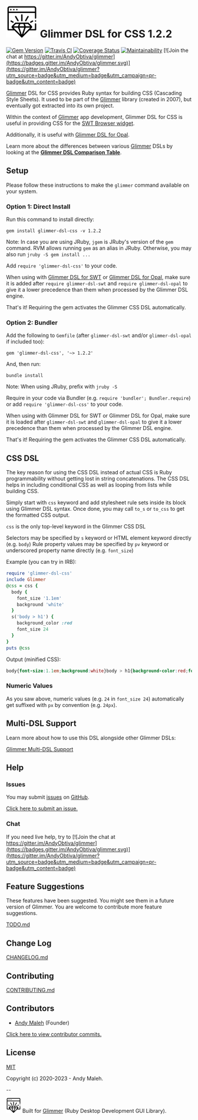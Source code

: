 # [<img src="https://raw.githubusercontent.com/AndyObtiva/glimmer/master/images/glimmer-logo-hi-res.png" height=85 />](https://github.com/AndyObtiva/glimmer) Glimmer DSL for CSS 1.2.2
[![Gem Version](https://badge.fury.io/rb/glimmer-dsl-css.svg)](http://badge.fury.io/rb/glimmer-dsl-css)
[![Travis CI](https://travis-ci.com/AndyObtiva/glimmer-dsl-css.svg?branch=master)](https://travis-ci.com/github/AndyObtiva/glimmer-dsl-css)
[![Coverage Status](https://coveralls.io/repos/github/AndyObtiva/glimmer-dsl-css/badge.svg?branch=master)](https://coveralls.io/github/AndyObtiva/glimmer-dsl-css?branch=master)
[![Maintainability](https://api.codeclimate.com/v1/badges/c7365cdb8556be433115/maintainability)](https://codeclimate.com/github/AndyObtiva/glimmer-dsl-css/maintainability)
[![Join the chat at https://gitter.im/AndyObtiva/glimmer](https://badges.gitter.im/AndyObtiva/glimmer.svg)](https://gitter.im/AndyObtiva/glimmer?utm_source=badge&utm_medium=badge&utm_campaign=pr-badge&utm_content=badge)

[Glimmer](https://github.com/AndyObtiva/glimmer) DSL for CSS provides Ruby syntax for building CSS (Cascading Style Sheets). It used to be part of the [Glimmer](https://github.com/AndyObtiva/glimmer) library (created in 2007), but eventually got extracted into its own project.

Within the context of [Glimmer](https://github.com/AndyObtiva/glimmer) app development, Glimmer DSL for CSS is useful in providing CSS for the [SWT Browser widget](https://github.com/AndyObtiva/glimmer-dsl-swt/tree/master#browser-widget).

Additionally, it is useful with [Glimmer DSL for Opal](https://github.com/AndyObtiva/glimmer-dsl-opal).

Learn more about the differences between various [Glimmer](https://github.com/AndyObtiva/glimmer) DSLs by looking at the **[Glimmer DSL Comparison Table](https://github.com/AndyObtiva/glimmer#glimmer-dsl-comparison-table)**.

## Setup

Please follow these instructions to make the `glimmer` command available on your system.

### Option 1: Direct Install

Run this command to install directly:
```
gem install glimmer-dsl-css -v 1.2.2
```

Note: In case you are using JRuby, `jgem` is JRuby's version of the `gem` command. RVM allows running `gem` as an alias in JRuby. Otherwise, you may also run `jruby -S gem install ...`

Add `require 'glimmer-dsl-css'` to your code.

When using with [Glimmer DSL for SWT](https://github.com/AndyObtiva/glimmer-dsl-swt) or [Glimmer DSL for Opal](https://github.com/AndyObtiva/glimmer-dsl-opal), make sure it is added after `require glimmer-dsl-swt` and `require glimmer-dsl-opal` to give it a lower precedence than them when processed by the Glimmer DSL engine.

That's it! Requiring the gem activates the Glimmer CSS DSL automatically.

### Option 2: Bundler

Add the following to `Gemfile` (after `glimmer-dsl-swt` and/or `glimmer-dsl-opal` if included too):
```
gem 'glimmer-dsl-css', '~> 1.2.2'
```

And, then run:
```
bundle install
```

Note: When using JRuby, prefix with `jruby -S`

Require in your code via Bundler (e.g. `require 'bundler'; Bundler.require`) or add `require 'glimmer-dsl-css'` to your code.

When using with Glimmer DSL for SWT or Glimmer DSL for Opal, make sure it is loaded after `glimmer-dsl-swt` and `glimmer-dsl-opal` to give it a lower precedence than them when processed by the Glimmer DSL engine.

That's it! Requiring the gem activates the Glimmer CSS DSL automatically.

## CSS DSL

The key reason for using the CSS DSL instead of actual CSS is Ruby programmability without getting lost in string concatenations. The CSS DSL helps in including conditional CSS as well as looping from lists while building CSS.

Simply start with `css` keyword and add stylesheet rule sets inside its block using Glimmer DSL syntax.
Once done, you may call `to_s` or `to_css` to get the formatted CSS output.

`css` is the only top-level keyword in the Glimmer CSS DSL

Selectors may be specified by `s` keyword or HTML element keyword directly (e.g. `body`)
Rule property values may be specified by `pv` keyword or underscored property name directly (e.g. `font_size`)

Example (you can try in IRB):

```ruby
require 'glimmer-dsl-css'
include Glimmer
@css = css {
  body {
    font_size '1.1em'
    background 'white'
  }
  s('body > h1') {
    background_color :red
    font_size 24
  }
}
puts @css
```

Output (minified CSS):

```css
body{font-size:1.1em;background:white}body > h1{background-color:red;font-size:24px}
```

### Numeric Values

As you saw above, numeric values (e.g. `24` in `font_size 24`) automatically get suffixed with `px` by convention (e.g. `24px`).

## Multi-DSL Support

Learn more about how to use this DSL alongside other Glimmer DSLs:

[Glimmer Multi-DSL Support](https://github.com/AndyObtiva/glimmer/tree/master#multi-dsl-support)

## Help

### Issues

You may submit [issues](https://github.com/AndyObtiva/glimmer-dsl-css/issues) on [GitHub](https://github.com/AndyObtiva/glimmer-dsl-css/issues).

[Click here to submit an issue.](https://github.com/AndyObtiva/glimmer-dsl-css/issues)

### Chat

If you need live help, try to [![Join the chat at https://gitter.im/AndyObtiva/glimmer](https://badges.gitter.im/AndyObtiva/glimmer.svg)](https://gitter.im/AndyObtiva/glimmer?utm_source=badge&utm_medium=badge&utm_campaign=pr-badge&utm_content=badge)

## Feature Suggestions

These features have been suggested. You might see them in a future version of Glimmer. You are welcome to contribute more feature suggestions.

[TODO.md](TODO.md)

## Change Log

[CHANGELOG.md](CHANGELOG.md)

## Contributing

[CONTRIBUTING.md](CONTRIBUTING.md)

## Contributors

* [Andy Maleh](https://github.com/AndyObtiva) (Founder)

[Click here to view contributor commits.](https://github.com/AndyObtiva/glimmer-dsl-css/graphs/contributors)

## License

[MIT](LICENSE.txt)

Copyright (c) 2020-2023 - Andy Maleh.

--

[<img src="https://raw.githubusercontent.com/AndyObtiva/glimmer/master/images/glimmer-logo-hi-res.png" height=40 />](https://github.com/AndyObtiva/glimmer) Built for [Glimmer](https://github.com/AndyObtiva/glimmer) (Ruby Desktop Development GUI Library).
